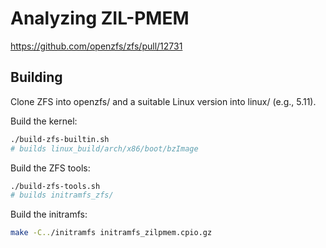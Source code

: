 # Analyzing ZIL-PMEM

https://github.com/openzfs/zfs/pull/12731

## Building

Clone ZFS into openzfs/ and a suitable Linux version into linux/ (e.g., 5.11).

Build the kernel:

```sh
./build-zfs-builtin.sh
# builds linux_build/arch/x86/boot/bzImage
```

Build the ZFS tools:

```sh
./build-zfs-tools.sh
# builds initramfs_zfs/
```

Build the initramfs:

```sh
make -C../initramfs initramfs_zilpmem.cpio.gz
```
